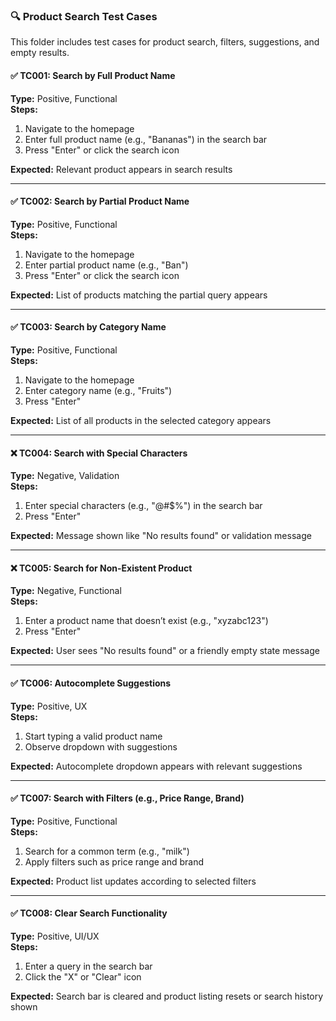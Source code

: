 ### 🔍 Product Search Test Cases
This folder includes test cases for product search, filters, suggestions, and empty results.

#### ✅ TC001: Search by Full Product Name  
**Type:** Positive, Functional  
**Steps:**  
1. Navigate to the homepage  
2. Enter full product name (e.g., "Bananas") in the search bar  
3. Press "Enter" or click the search icon
   
**Expected:** Relevant product appears in search results

---

#### ✅ TC002: Search by Partial Product Name  
**Type:** Positive, Functional  
**Steps:**  
1. Navigate to the homepage  
2. Enter partial product name (e.g., "Ban")  
3. Press "Enter" or click the search icon
   
**Expected:** List of products matching the partial query appears

---

#### ✅ TC003: Search by Category Name  
**Type:** Positive, Functional  
**Steps:**  
1. Navigate to the homepage  
2. Enter category name (e.g., "Fruits")  
3. Press "Enter"
   
**Expected:** List of all products in the selected category appears

---

#### ❌ TC004: Search with Special Characters  
**Type:** Negative, Validation  
**Steps:**  
1. Enter special characters (e.g., "@#$%") in the search bar  
2. Press "Enter"

**Expected:** Message shown like "No results found" or validation message

---

#### ❌ TC005: Search for Non-Existent Product  
**Type:** Negative, Functional  
**Steps:**  
1. Enter a product name that doesn’t exist (e.g., "xyzabc123")  
2. Press "Enter"

**Expected:** User sees "No results found" or a friendly empty state message

---

#### ✅ TC006: Autocomplete Suggestions  
**Type:** Positive, UX  
**Steps:**  
1. Start typing a valid product name  
2. Observe dropdown with suggestions
   
**Expected:** Autocomplete dropdown appears with relevant suggestions

---

#### ✅ TC007: Search with Filters (e.g., Price Range, Brand)  
**Type:** Positive, Functional  
**Steps:**  
1. Search for a common term (e.g., "milk")  
2. Apply filters such as price range and brand
   
**Expected:** Product list updates according to selected filters

---

#### ✅ TC008: Clear Search Functionality  
**Type:** Positive, UI/UX  
**Steps:**  
1. Enter a query in the search bar  
2. Click the "X" or "Clear" icon
   
**Expected:** Search bar is cleared and product listing resets or search history shown

